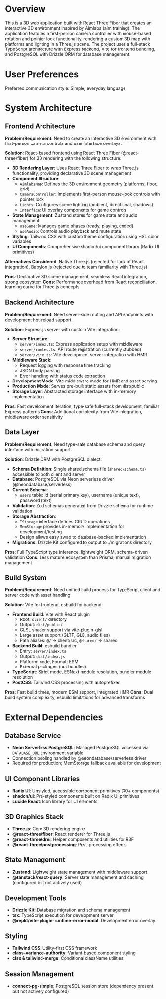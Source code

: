 # Overview

This is a 3D web application built with React Three Fiber that creates an interactive 3D environment inspired by Aimlabs (aim training). The application features a first-person camera controller with mouse-based rotation and pointer lock functionality, rendering a custom 3D map with platforms and lighting in a Three.js scene. The project uses a full-stack TypeScript architecture with Express backend, Vite for frontend bundling, and PostgreSQL with Drizzle ORM for database management.

# User Preferences

Preferred communication style: Simple, everyday language.

# System Architecture

## Frontend Architecture

**Problem/Requirement**: Need to create an interactive 3D environment with first-person camera controls and user interface overlays.

**Solution**: React-based frontend using React Three Fiber (@react-three/fiber) for 3D rendering with the following structure:

- **3D Rendering Layer**: Uses React Three Fiber to wrap Three.js functionality, providing declarative 3D scene management
- **Component Structure**:
  - `AimlabsMap`: Defines the 3D environment geometry (platforms, floor, grid)
  - `CameraController`: Implements first-person mouse-look controls with pointer lock
  - `Lights`: Configures scene lighting (ambient, directional, shadows)
  - `Interface`: UI overlay components for game controls
- **State Management**: Zustand stores for game state and audio management
  - `useGame`: Manages game phases (ready, playing, ended)
  - `useAudio`: Controls audio playback and mute state
- **Styling**: Tailwind CSS with custom theme configuration using HSL color variables
- **UI Components**: Comprehensive shadcn/ui component library (Radix UI primitives)

**Alternatives Considered**: Native Three.js (rejected for lack of React integration), Babylon.js (rejected due to team familiarity with Three.js)

**Pros**: Declarative 3D scene management, seamless React integration, strong ecosystem
**Cons**: Performance overhead from React reconciliation, learning curve for Three.js concepts

## Backend Architecture

**Problem/Requirement**: Need server-side routing and API endpoints with development hot-reload support.

**Solution**: Express.js server with custom Vite integration:

- **Server Structure**:
  - `server/index.ts`: Express application setup with middleware
  - `server/routes.ts`: API route registration (currently stubbed)
  - `server/vite.ts`: Vite development server integration with HMR
- **Middleware Stack**:
  - Request logging with response time tracking
  - JSON body parsing
  - Error handling with status code extraction
- **Development Mode**: Vite middleware mode for HMR and asset serving
- **Production Mode**: Serves pre-built static assets from dist/public
- **Storage Layer**: Abstracted storage interface with in-memory implementation

**Pros**: Fast development iteration, type-safe full-stack development, familiar Express patterns
**Cons**: Additional complexity from Vite integration, middleware order sensitivity

## Data Layer

**Problem/Requirement**: Need type-safe database schema and query interface with migration support.

**Solution**: Drizzle ORM with PostgreSQL dialect:

- **Schema Definition**: Single shared schema file (`shared/schema.ts`) accessible to both client and server
- **Database**: PostgreSQL via Neon serverless driver (@neondatabase/serverless)
- **Current Schema**:
  - `users` table: id (serial primary key), username (unique text), password (text)
- **Validation**: Zod schemas generated from Drizzle schema for runtime validation
- **Storage Abstraction**: 
  - `IStorage` interface defines CRUD operations
  - `MemStorage` provides in-memory implementation for development/testing
  - Design allows easy swap to database-backed implementation
- **Migrations**: Drizzle Kit configured to output to ./migrations directory

**Pros**: Full TypeScript type inference, lightweight ORM, schema-driven validation
**Cons**: Less mature ecosystem than Prisma, manual migration management

## Build System

**Problem/Requirement**: Need unified build process for TypeScript client and server code with asset handling.

**Solution**: Vite for frontend, esbuild for backend:

- **Frontend Build**: Vite with React plugin
  - Root: `client/` directory
  - Output: `dist/public/`
  - GLSL shader support via vite-plugin-glsl
  - Large asset support (GLTF, GLB, audio files)
  - Path aliases: `@/` → client/src, `@shared/` → shared
- **Backend Build**: esbuild bundler
  - Entry: `server/index.ts`
  - Output: `dist/index.js`
  - Platform: node, Format: ESM
  - External packages (not bundled)
- **TypeScript**: Strict mode, ESNext module resolution, bundler module resolution
- **PostCSS**: Tailwind CSS processing with autoprefixer

**Pros**: Fast build times, modern ESM support, integrated HMR
**Cons**: Dual build system complexity, esbuild limitations for advanced transforms

# External Dependencies

## Database Service
- **Neon Serverless PostgreSQL**: Managed PostgreSQL accessed via `DATABASE_URL` environment variable
- Connection pooling handled by @neondatabase/serverless driver
- Required for production; MemStorage fallback available for development

## UI Component Libraries
- **Radix UI**: Unstyled, accessible component primitives (30+ components)
- **shadcn/ui**: Pre-styled components built on Radix UI primitives
- **Lucide React**: Icon library for UI elements

## 3D Graphics Stack
- **Three.js**: Core 3D rendering engine
- **@react-three/fiber**: React renderer for Three.js
- **@react-three/drei**: Helper components and utilities for R3F
- **@react-three/postprocessing**: Post-processing effects

## State Management
- **Zustand**: Lightweight state management with middleware support
- **@tanstack/react-query**: Server state management and caching (configured but not actively used)

## Development Tools
- **Drizzle Kit**: Database migration and schema management
- **tsx**: TypeScript execution for development server
- **@replit/vite-plugin-runtime-error-modal**: Development error overlay

## Styling
- **Tailwind CSS**: Utility-first CSS framework
- **class-variance-authority**: Variant-based component styling
- **clsx & tailwind-merge**: Conditional className utilities

## Session Management
- **connect-pg-simple**: PostgreSQL session store (dependency present but not actively configured)
